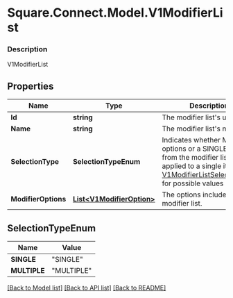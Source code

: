 # Square.Connect.Model.V1ModifierList

### Description

V1ModifierList

## Properties

Name | Type | Description | Notes
------------ | ------------- | ------------- | -------------
**Id** | **string** | The modifier list&#39;s unique ID. | [optional] 
**Name** | **string** | The modifier list&#39;s name. | [optional] 
**SelectionType** | **SelectionTypeEnum** | Indicates whether MULTIPLE options or a SINGLE option from the modifier list can be applied to a single item. See [V1ModifierListSelectionType](#type-v1modifierlistselectiontype) for possible values | [optional] 
**ModifierOptions** | [**List&lt;V1ModifierOption&gt;**](V1ModifierOption.md) | The options included in the modifier list. | [optional] 


## SelectionTypeEnum

Name | Value
------------ | -------------
**SINGLE** | "SINGLE"
**MULTIPLE** | "MULTIPLE"



[[Back to Model list]](../README.md#documentation-for-models) [[Back to API list]](../README.md#documentation-for-api-endpoints) [[Back to README]](../README.md)

